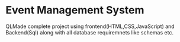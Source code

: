 # Event Management System
 QLMade complete project using frontend(HTML,CSS,JavaScript) and Backend(Sql) along with all database requiremnets like schemas etc.
